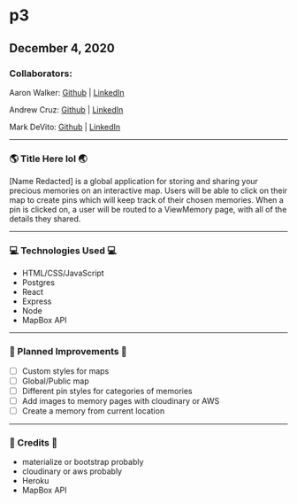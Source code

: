 # p3

## December 4, 2020

### Collaborators:

Aaron Walker: [Github](https://github.com/ItinerantMonolith) | [LinkedIn]()

Andrew Cruz: [Github](https://github.com/ajdat10) | [LinkedIn](https://www.linkedin.com/in/andrew-j-cruz/)

Mark DeVito: [Github](https://github.com/markdv123) | [LinkedIn](https://www.linkedin.com/in/markdv123/)

***

### :earth_americas: Title Here lol :earth_asia:

[Name Redacted] is a global application for storing and sharing your precious memories on an interactive map. Users will be able to click on their map to create pins which will keep track of their chosen memories. When a pin is clicked on, a user will be routed to a ViewMemory page, with all of the details they shared.
***

### :computer: Technologies Used :computer:

* HTML/CSS/JavaScript
* Postgres
* React
* Express
* Node
* MapBox API
***

### :memo: Planned Improvements :memo:
- [ ] Custom styles for maps
- [ ] Global/Public map
- [ ] Different pin styles for categories of memories
- [ ] Add images to memory pages with cloudinary or AWS
- [ ] Create a memory from current location
***

### :movie_camera: Credits :movie_camera:
* materialize or bootstrap probably
* cloudinary or aws probably
* Heroku
* MapBox API
